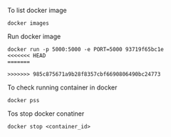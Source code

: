 
To list docker image
```
docker images
```

Run docker image
```
docker run -p 5000:5000 -e PORT=5000 93719f65bc1e
<<<<<<< HEAD
=======

>>>>>>> 985c875671a9b28f8357cbf6690806490bc24773
```

To check running container in docker
```
docker pss
```

Tos stop docker conatiner
```
docker stop <container_id>
```
